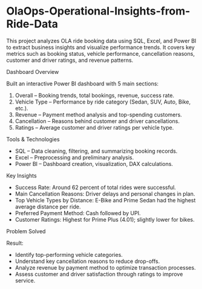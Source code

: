 # OlaOps-Operational-Insights-from-Ride-Data

This project analyzes OLA ride booking data using SQL, Excel, and Power BI to extract business insights and visualize performance trends. It covers key metrics such as booking status, vehicle performance, cancellation reasons, customer and driver ratings, and revenue patterns.

Dashboard Overview

Built an interactive Power BI dashboard with 5 main sections:

1. Overall – Booking trends, total bookings, revenue, success rate.
2. Vehicle Type – Performance by ride category (Sedan, SUV, Auto, Bike, etc.).
3. Revenue – Payment method analysis and top-spending customers.
4. Cancellation – Reasons behind customer and driver cancellations.
5. Ratings – Average customer and driver ratings per vehicle type.

Tools & Technologies

* SQL – Data cleaning, filtering, and summarizing booking records.
* Excel – Preprocessing and preliminary analysis.
* Power BI – Dashboard creation, visualization, DAX calculations.

Key Insights

* Success Rate: Around 62 percent of total rides were successful.
* Main Cancellation Reasons: Driver delays and personal changes in plan.
* Top Vehicle Types by Distance: E-Bike and Prime Sedan had the highest average distance per ride.
* Preferred Payment Method: Cash followed by UPI.
* Customer Ratings: Highest for Prime Plus (4.01); slightly lower for bikes.

Problem Solved

Result:

* Identify top-performing vehicle categories.
* Understand key cancellation reasons to reduce drop-offs.
* Analyze revenue by payment method to optimize transaction processes.
* Assess customer and driver satisfaction through ratings to improve service.

